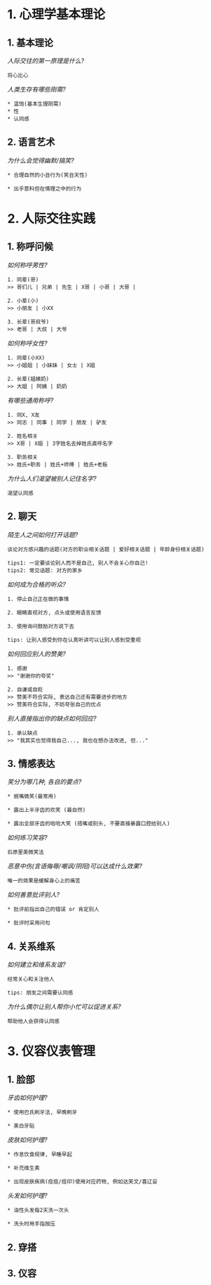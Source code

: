 # 1. 心理学基本理论

## 1. 基本理论

_人际交往的第一原理是什么?_

```
将心比心
```

_人类生存有哪些刚需?_

```
* 温饱(基本生理刚需)
* 性
* 认同感
```

## 2. 语言艺术

_为什么会觉得幽默/搞笑?_

```
* 合理自然的小丑行为(笑丑天性)

* 出乎意料但在情理之中的行为
```

# 2. 人际交往实践

## 1. 称呼问候

_如何称呼男性?_

```
1. 同辈(哥)
>> 哥们儿 | 兄弟 | 先生 | X哥 | 小哥 | 大哥 |

2. 小辈(小)
>> 小朋友 | 小XX

3. 长辈(哥叔爷)
>> 老哥 | 大叔 | 大爷
```

_如何称呼女性?_

```
1. 同辈(小XX)
>> 小姐姐 | 小妹妹 | 女士 | X姐

2. 长辈(姐姨奶)
>> 大姐 | 阿姨 | 奶奶
```

_有哪些通用称呼?_

```
1. 同X, X友
>> 同志 | 同事 | 同学 | 朋友 | 驴友

2. 姓名相关
>> X哥 | X姐 | 3字姓名去掉姓氏直呼名字

3. 职务相关
>> 姓氏+职务 | 姓氏+师傅 | 姓氏+老板
```

_为什么人们渴望被别人记住名字?_

```
渴望认同感
```

## 2. 聊天

_陌生人之间如何打开话题?_

```
谈论对方感兴趣的话题(对方的职业相关话题 | 爱好相关话题 | 年龄身份相关话题)

tips1: 一定要谈论别人而不是自己, 别人不会关心你自己!
tips2: 常见话题: 对方的家乡
```

_如何成为合格的听众?_

```
1. 停止自己正在做的事情

2. 眼睛直视对方, 点头或使用语言反馈

3. 使用询问鼓励对方说下去

tips: 让别人感受到你在认真听讲可以让别人感到受重视
```

_如何回应别人的赞美?_

```
1. 感谢
>> "谢谢你的夸奖"

2. 自谦或自贬
>> 赞美不符合实际, 表达自己还有需要进步的地方
>> 赞美符合实际, 不妨夸张自己的优点
```

_别人直接指出你的缺点如何回应?_

```
1. 承认缺点
>> "我其实也觉得我自己..., 我也在想办法改进, 但..."
```

## 3. 情感表达

_笑分为哪几种, 各自的要点?_

```
* 抿嘴微笑(最常用)

* 露出上半牙齿的欢笑 (最自然)

* 露出全部牙齿的哈哈大笑 (捂嘴或别头, 不要直接暴露口腔给别人)
```

_如何练习笑容?_

```
石原里美微笑法
```

_恶意中伤(言语侮辱/嘲讽/阴阳)可以达成什么效果?_

```
唯一的效果是缓解身心上的痛苦
```

_如何善意批评别人?_

```
* 批评前指出自己的错误 or 肯定别人

* 批评时采用问句
```

## 4. 关系维系

_如何建立和维系友谊?_

```
经常关心和关注他人

tips: 朋友之间需要认同感
```

_为什么偶尔让别人帮你小忙可以促进关系?_

```
帮助他人会获得认同感
```

# 3. 仪容仪表管理

## 1. 脸部

_牙齿如何护理?_

```
* 使用巴氏刷牙法, 早晚刷牙

* 美白牙贴
```

_皮肤如何护理?_

```
* 作息饮食规律, 早睡早起

* 补充维生素

* 出现皮肤疾病(痘痘/痘印)使用对应药物, 例如达芙文/喜辽妥
```

_头发如何护理?_

```
* 油性头发每2天洗一次头

* 洗头时用手指按压
```

## 2. 穿搭

## 3. 仪容
